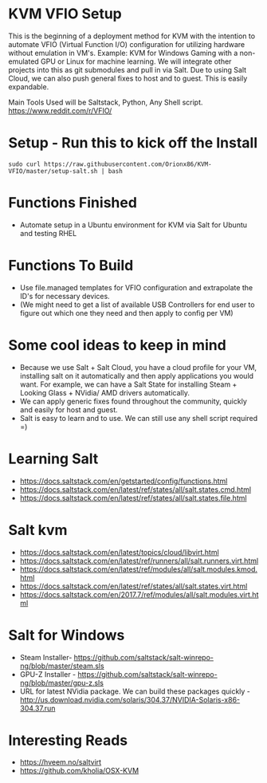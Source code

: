 # KVM VFIO Setup

This is the beginning of a deployment method for KVM with the intention to automate VFIO (Virtual Function I/O) configuration for utilizing hardware without emulation in VM's. Example: KVM for Windows Gaming with a non-emulated GPU or Linux for machine learning. We will integrate  other projects into this as git submodules and pull in via Salt. Due to using Salt Cloud, we can also push general fixes to host and to guest. This is easily expandable.

Main Tools Used will be Saltstack, Python, Any Shell script.
https://www.reddit.com/r/VFIO/

# Setup - Run this to kick off the Install
```
sudo curl https://raw.githubusercontent.com/Orionx86/KVM-VFIO/master/setup-salt.sh | bash
```

# Functions Finished
- Automate setup in a Ubuntu environment for KVM via Salt for Ubuntu and testing RHEL
# Functions To Build
- Use file.managed templates for VFIO configuration and extrapolate the ID's for necessary devices.
- (We might need to get a list of available USB Controllers for end user to figure out which one they need and then apply to config per VM)

# Some cool ideas to keep in mind
- Because we use Salt + Salt Cloud, you have a cloud profile for your VM, installing salt on it automatically and then apply applications you would want. For example, we can have a Salt State for installing Steam + Looking Glass + NVidia/ AMD drivers automatically.
- We can apply generic fixes found throughout the community, quickly and easily for host and guest.
- Salt is easy to learn and to use. We can still use any shell script required =)

# Learning Salt
- https://docs.saltstack.com/en/getstarted/config/functions.html
- https://docs.saltstack.com/en/latest/ref/states/all/salt.states.cmd.html
- https://docs.saltstack.com/en/latest/ref/states/all/salt.states.file.html

# Salt kvm
- https://docs.saltstack.com/en/latest/topics/cloud/libvirt.html
- https://docs.saltstack.com/en/latest/ref/runners/all/salt.runners.virt.html
- https://docs.saltstack.com/en/latest/ref/modules/all/salt.modules.kmod.html
- https://docs.saltstack.com/en/latest/ref/states/all/salt.states.virt.html
- https://docs.saltstack.com/en/2017.7/ref/modules/all/salt.modules.virt.html

# Salt for Windows
- Steam Installer- https://github.com/saltstack/salt-winrepo-ng/blob/master/steam.sls
- GPU-Z Installer - https://github.com/saltstack/salt-winrepo-ng/blob/master/gpu-z.sls
- URL for latest NVidia package. We can build these packages quickly - http://us.download.nvidia.com/solaris/304.37/NVIDIA-Solaris-x86-304.37.run

# Interesting Reads
- https://hveem.no/saltvirt
- https://github.com/kholia/OSX-KVM
